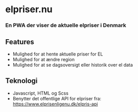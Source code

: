 ﻿# elpriser.nu
### En PWA der viser de aktuelle elpriser i Denmark

## Features
* Mulighed for at hente aktuelle priser for EL
* Mulighed for at ændre region
* Mulighed for at se dagsoversigt eller historik over el data

## Teknologi
* Javascript, HTML og Scss
* Benytter det offentlige API for elpriser fra: https://www.elprisenligenu.dk/elpris-api
